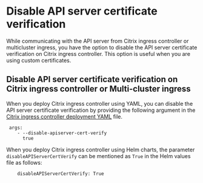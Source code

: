 # Disable API server certificate verification

While communicating with the API server from Citrix ingress controller or multicluster ingress, you have the option to disable the API server certificate verification on Citrix ingress controller. This option is useful when you are using custom certificates.

## Disable API server certificate verification on Citrix ingress controller or Multi-cluster ingress

When you deploy Citrix ingress controller using YAML, you can disable the API server certificate verification by providing the following argument in the [Citrix ingress controller deployment YAML](https://github.com/citrix/citrix-k8s-ingress-controller/blob/master/deployment/baremetal/citrix-k8s-ingress-controller.yaml) file.

     args:
        - --disable-apiserver-cert-verify
          true

When you deploy Citrix ingress controller using Helm charts, the parameter `disableAPIServerCertVerify` can be mentioned as `True` in the Helm values file as follows:

        disableAPIServerCertVerify: True
